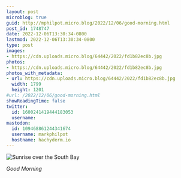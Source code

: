 ```yaml
---
layout: post
microblog: true
guid: http://mphilpot.micro.blog/2022/12/06/good-morning.html
post_id: 1748747
date: 2022-12-06T13:30:34-0800
lastmod: 2022-12-06T13:30:34-0800
type: post
images:
- https://cdn.uploads.micro.blog/64442/2022/fd1b82ec8b.jpg
photos:
- https://cdn.uploads.micro.blog/64442/2022/fd1b82ec8b.jpg
photos_with_metadata:
- url: https://cdn.uploads.micro.blog/64442/2022/fd1b82ec8b.jpg
  width: 1799
  height: 1201
#url: /2022/12/06/good-morning.html
showReadingTime: false
twitter:
  id: 1600241419444183053
  username: 
mastodon:
  id: 109468861244341674
  username: markphilpot
  hostname: hachyderm.io
---
```

![Sunrise over the South Bay](https://micro.markphilpot.com/uploads/2022/fd1b82ec8b.jpg)

*Good Morning*

